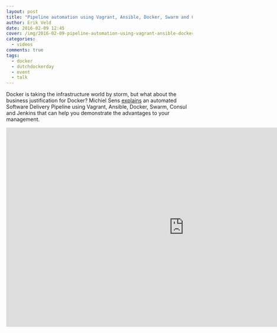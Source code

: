 ```yaml
---
layout: post
title: "Pipeline automation using Vagrant, Ansible, Docker, Swarm and Consul"
author: Erik Veld
date: 2016-02-09 12:45
cover: /img/2016-02-09-pipeline-automation-using-vagrant-ansible-docker-swarm-and-consul/cicd-video.png
categories:
  - videos
comments: true
tags:
  - docker
  - dutchdockerday
  - event
  - talk
---
```

Docker is taking the infrastructure world by storm, but what about the business justification for Docker? Michiel Sens [explains](http://www.slideshare.net/xebia/dutch-docker-day-2015-pipeline-automation-using-vagrant-ansible-docker-swarm-consul-and-jenkins) an automated Software Delivery Pipeline using Vagrant, Ansible, Docker, Swarm, Consul and Jenkins that can help you demonstrate the advantages to your management.

<div class="video-container">
  <iframe
    width="960"
    height="540"
    src="http://www.youtube.com/embed/R6diPJLJ-Wk"
    frameborder="0"
    allowfullscreen>
  </iframe>
</div>
